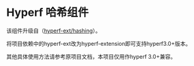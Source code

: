 # Hyperf 哈希组件

该组件升级自（[hyperf-ext/hashing](https://github.com/hyperf-ext/hashing )）。

将项目依赖中的hyperf-ext改为hyperf-extension即可支持hyperf3.0+版本。

其他具体使用方法请参考原项目文档，本项目仅用作hyperf 3.0+兼容。